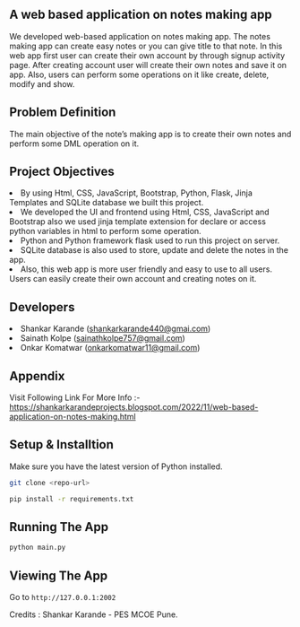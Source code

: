 ## A web based application on notes making app
We developed web-based application on notes making app. The notes making app can create easy notes or you can give title to that note. In this web app first user can create their own account by through signup activity page. After creating account user will create their own notes and save it on app. Also, users can perform some operations on it like create, delete, modify and show. 

## Problem Definition
The main objective of the note’s making app is to create their own notes and perform some DML operation on it.

## Project Objectives
<li>By using Html, CSS, JavaScript, Bootstrap, Python, Flask, Jinja Templates and SQLite database we built this project.</li>
<li>We developed the UI and frontend using Html, CSS, JavaScript and Bootstrap also we used jinja template extension for declare or access python variables in html to perform some operation.</li>
<li>Python and Python framework flask used to run this project on server.</li>
<li>SQLite database is also used to store, update and delete the notes in the app.</li>
<li>Also, this web app is more user friendly and easy to use to all users. Users can easily create their own account and creating notes on it.</li>

## Developers
<li>Shankar Karande (<a href="mailto:shankarkarande440@gmail.com">shankarkarande440@gmai.com</a>)</li>
<li>Sainath Kolpe (<a href="mailto:sainathkolpe757@gmail.com">sainathkolpe757@gmail.com</a>)</li>
<li>Onkar Komatwar (<a href="onkarkomatwar11@gmail.com">onkarkomatwar11@gmail.com</a>)</li>
</ul>

## Appendix
<p dir="auto">Visit Following Link For More Info :-
<a href="https://shankarkarandeprojects.blogspot.com/2022/11/web-based-application-on-notes-making.html" rel="nofollow">https://shankarkarandeprojects.blogspot.com/2022/11/web-based-application-on-notes-making.html</a></p>

## Setup & Installtion

Make sure you have the latest version of Python installed.

```bash
git clone <repo-url>
```

```bash
pip install -r requirements.txt
```

## Running The App

```bash
python main.py
```

## Viewing The App

Go to `http://127.0.0.1:2002`

Credits : Shankar Karande - PES MCOE Pune.

